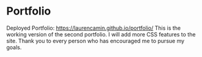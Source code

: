 
# Portfolio
Deployed Portfolio:  https://laurencamin.github.io/portfolio/
This is the working version of the second portfolio. 
I will add more CSS features to the site.
Thank you to every person who has encouraged me to pursue my goals.

